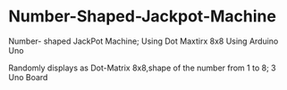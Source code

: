 # Number-Shaped-Jackpot-Machine
Number- shaped  JackPot Machine; Using Dot Maxtirx 8x8 Using Arduino Uno

Randomly displays as Dot-Matrix 8x8,shape of the number from 1 to 8; 3 Uno Board 
